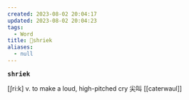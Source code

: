 ```yaml
---
created: 2023-08-02 20:04:17
updated: 2023-08-02 20:04:23
tags:
  - Word
title: 📖shriek
aliases:
  - null
---
```


<pre><strong>shriek</strong></pre>
[ʃri:k]
v. to make a loud, high-pitched cry 尖叫
[[caterwaul]]
